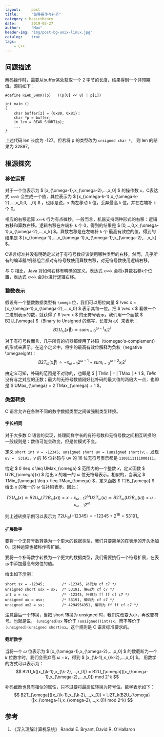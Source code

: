 ```yaml
---
layout:     post
title:      "位移操作与补齐"
category : basictheory
date:       2019-02-27
author:     "Max"
header-img: "img/post-bg-unix-linux.jpg"
catalog:    true
tags:
    - C++
---
```


## 问题描述

解码操作时，需要从buffer某处获取一个 2 字节的长度，结果得到一个非预期值。源码如下：

```
#define READ_SHORT(p)   ((p[0] << 8) | p[1])

int main ()
{
    char buffer[2] = {0x80, 0x81}；
    char *p = buffer;
    in len = READ_SHORT(p);
    ...
}
```

上述代码 len 长度为 -127。但若将 p 的类型改为 `unsigned char *`， 则 len 的结果为 32897。



## 根源探究

### 移位运算

对于一个位表示为 $ [x_{\omega-1},x_{\omega-2},...,x_0] $ 的操作数 `x`，C表达式 `x<<k` 会生成一个值，其位表示为 $ [x_{\omega-k-1},x_{\omega-k-2},...,x_0,0,...,0] $ ，也即是说，`x` 向左移动 `k` 位，丢弃最高 `k` 位，并在右端补 `k` 个 0。

相应的右移运算 `x>>k` 行为有点微秒。一般而言，机器支持两种形式的右移：逻辑右移和算数右移。逻辑右移在左端补 `k` 个 0，得到的结果是 $ [0,...,0,x_{\omega-1},x_{\omega-2},...,x_k] $。算数右移是在左端补 `k` 个 最高有效位的值，得到的结果是 $ [x_{\omega-1},...,x_{\omega-1},x_{\omega-1},x_{\omega-2},...,x_k] $。

C语言标准并没有明确定义对于有符号数应该使用哪种类型的右移，然而，几乎所有的编译器/机器组合都对有符号数使用算数右移，对无符号数使用逻辑右移。

与 C 相比，Java 对如何右移有明确的定义。表达式 `x>>k` 会将`x`算数右移`k`个位置，表达式 `x>>k` 会对`x`进行逻辑右移。

### 整数表示

假设有一个整数数据类型有 `\omega` 位，我们可以用位向量 $ \vec x = [x_{\omega-1},x_{\omega-2},...,x_0] $ 表示其每一位。把 $ \vec x $ 看做一个二进制表示的数，就获得了 $ \vec x $ 的无符号表示。我们用一个函数 $ B2U_{\omega} $（Binary to Unsigned 的缩写，长度为 $\omega$）来表示：
$$
    B2U_{\omega}(\vec x) \doteq sum_{i=0}^{\omega-1} x_i 2^i
$$

对于有符号数而言，几乎所有的机器都使用了补码（t\omegao's-complement）的形式来表示。在这个定义中，将字的最高有效位解释为负权（negative \omegaeight）：
$$
    B2T_{\omega}(\vec x) \doteq -x_{\omega-1} 2^{\omega-1} + sum_{i=0}^{\omega-2} x_i 2^i
$$

由定义可知，补码的范围是不对称的，也即是 $ | TMin | = | TMax | + 1 $, $TMin$ 没有与之对应的正数；最大的无符号数值刚好比补码的最大值的两倍大一点，也即是 $ UMax_{\omega} = 2 TMax_{\omega} + 1 $。

### 类型转换

C 语言允许在各种不同的数字数据类型之间做强制类型转换。

#### 字长相同

对于大多数 C 语言的实现，处理同样字长的有符号数和无符号数之间相互转换的一般规则是：数值可能会改变，但是位模式不变。

定义 `short int v = -12345; unsigned short uv = (unsigned short)v;`，发现 `uv =  53191`，v 的 16 位补码与 uv 的 16 位无符号表示都是 `1100111111000111`。

给定 $ 0 \leq x \leq UMax_{\omega} $ 范围内的一个整数 $x$，定义函数 $ U2B_{\omega}(x) $ 给出 $x$ 的唯一的 $\omega$ 位无符号表示。相似的，当满足 $ TMin_{\omega} \leq x \leq TMax_{\omega} $，定义函数 $ T2B_{\omega} $ 给出 $x$ 的唯一的 $\omega$ 位补码表示。因此：

$$
T2U_{\omega} (x) \doteq B2U_{\omega}(T2B_{\omega}(x)) = x + x_{\omega-1} 2^{\omega}
U2T_{\omega} (u) \doteq B2T_{\omega}(U2B_{\omega}(u)) = u - u_{\omega-1} 2^{\omega}
$$

则上述转换示例可以表示为 $T2U_{16}(-12345) = -12345 + 2^{16} = 53191$。

#### 扩展数字

要将一个无符号数转换为一个更大的数据类型，我们只要简单的在表示的开头添加 0。这种运算也被称作零扩展。

要将一个补码数字转换为一个更大的数据类型，我们需要执行一个符号扩展，在表示中添加最高有效位的值。

给出如下示例：
```
short sx = -12345;        /* -12345, 补码为 cf c7 */
unsigned short usx = sx;  /* 53191, 编码为 cf c7 */
int x = sx;               /* -12345, 补码为 ff ff cf c7 */
unsigned ux = usx;        /* 53191, 编码为 cf c7 */
unsigned ux2 = sx;        /* 4294954951, 编码为 ff ff cf c7 */
```

注意最后一个转换，当把 short 转换为 unsigned 时，我们先改变大小，再改变符号。也就是说， `(unsigned)sx` 等价于 `(unsigned)(int)sx`，而不等价于`(unsigned)(unsigned short)sx`。这个规则是 C 语言标准要求的。

#### 截断数字

当将一个 $\omega$ 位表示为 $ [x_{\omega-1},x_{\omega-2},...,x_0] $ 的数截断为一个 $k$ 位数字时，我们会丢弃高 $\omega-k$，得到 $ [x_{\k-1},x_{\k-2},...,x_0] $。
用数学的方式可以表示为：
$$
B2U_k([x_{\k-1},x_{\k-2},...,x_0]) = B2U_{\omega}([x_{\omega-1},x_{\omega-2},...,x_0]) mod 2^k
$$

补码截断也具有相似的属性，只不过要将最高位转换为符号位。数学表示如下：
$$
B2T_{\omega}([x_{\k-1},x_{\k-2},...,x_0]) = U2T_k(B2U_{\omega}([x_{\omega-1},x_{\omega-2},...,x_0]) mod 2^k)
$$




## 参考

1. 《深入理解计算机系统》 Randal E. Bryant, David R. O'Hallaron
